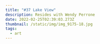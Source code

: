 ```yaml
---
title: "#37 Lake View"
description: Resides with Wendy Perrone
date: 2022-02-25T02:39:03.273Z
thumbnail: /static/img/img_9175-18.jpg
tags:
  - art
---
```

